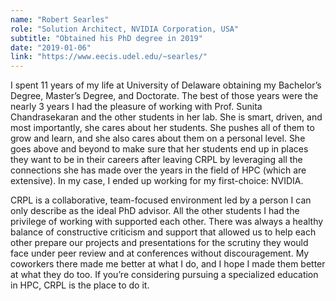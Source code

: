 ```yaml
---
name: "Robert Searles"
role: "Solution Architect, NVIDIA Corporation, USA"
subtitle: "Obtained his PhD degree in 2019"
date: "2019-01-06" 
link: "https://www.eecis.udel.edu/~searles/"
---
```


I spent 11 years of my life at University of Delaware obtaining my Bachelor’s Degree, Master’s Degree, and Doctorate. The best of those years were the nearly 3 years I had the pleasure of working with Prof. Sunita Chandrasekaran and the other students in her lab. She is smart, driven, and most importantly, she cares about her students. She pushes all of them to grow and learn, and she also cares about them on a personal level. She goes above and beyond to make sure that her students end up in places they want to be in their careers after leaving CRPL by leveraging all the connections she has made over the years in the field of HPC (which are extensive). In my case, I ended up working for my first-choice: NVIDIA.

CRPL is a collaborative, team-focused environment led by a person I can only describe as the ideal PhD advisor. All the other students I had the privilege of working with supported each other. There was always a healthy balance of constructive criticism and support that allowed us to help each other prepare our projects and presentations for the scrutiny they would face under peer review and at conferences without discouragement. My coworkers there made me better at what I do, and I hope I made them better at what they do too. If you’re considering pursuing a specialized education in HPC, CRPL is the place to do it.